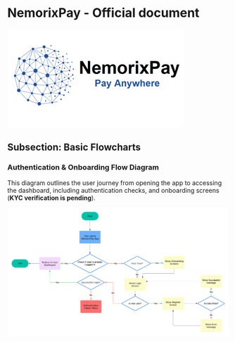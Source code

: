 
# NemorixPay - Official document

<p align="left"></p>

<p align="left">
  <img src="https://github.com/nemorixpay/NemorixPay-Readme/blob/main/img/Logo%20Nemorix.png" width="400" title="NemorixPay logo">
</p>

## Subsection: Basic Flowcharts

### Authentication & Onboarding Flow Diagram

This diagram outlines the user journey from opening the app to accessing the dashboard, including authentication checks, and onboarding screens (**KYC verification is pending**).

<p align="center">
  <img src="https://github.com/nemorixpay/NemorixPay-Readme/blob/main/img/authentication_flow.png" width="700" title="Authentication flowchart">
</p>
